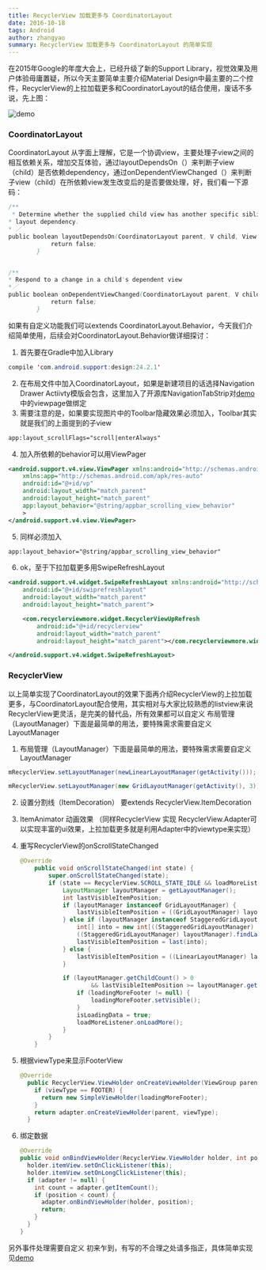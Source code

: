 ```yaml
---
title: RecyclerView 加载更多与 CoordinatorLayout
date: 2016-10-18
tags: Android
author: zhangyao
summary: RecyclerView 加载更多与 CoordinatorLayout 的简单实现
---
```


在2015年Google的年度大会上，已经升级了新的Support Library，视觉效果及用户体验毋庸置疑，所以今天主要简单主要介绍Material Design中最主要的二个控件，RecyclerView的上拉加载更多和CoordinatorLayout的结合使用，废话不多说，先上图：

![demo](https://cloud.githubusercontent.com/assets/4373787/19464661/b00424f6-9530-11e6-99f9-99c32b35ed9f.gif)

### CoordinatorLayout

CoordinatorLayout 从字面上理解，它是一个协调view，主要处理子view之间的相互依赖关系，增加交互体验，通过layoutDependsOn（）来判断子view（child）是否依赖dependency，通过onDependentViewChanged（）来判断子view（child）在所依赖view发生改变后的是否要做处理，好，我们看一下源码：

```java
/**
 * Determine whether the supplied child view has another specific sibling view as a
* layout dependency.
* ／
public boolean layoutDependsOn(CoordinatorLayout parent, V child, View dependency) {
            return false;
        }


/**
* Respond to a change in a child's dependent view
*／
public boolean onDependentViewChanged(CoordinatorLayout parent, V child, View dependency) {
            return false;
        }
```

如果有自定义功能我们可以extends CoordinatorLayout.Behavior，今天我们介绍简单使用，后续会对CoordinatorLayout.Behavior做详细探讨：

1. 首先要在Gradle中加入Library

```java
compile 'com.android.support:design:24.2.1'
```

2. 在布局文件中加入CoordinatorLayout，如果是新建项目的话选择Navigation Drawer Actiivty模版会包含，这里加入了开源库NavigationTabStrip对[demo](https://github.com/zhangyao0328/RecyclerViewMore)中的viewpage做绑定
3. 需要注意的是，如果要实现图片中的Toolbar隐藏效果必须加入，Toolbar其实就是我们的上面提到的子view

```xml
app:layout_scrollFlags="scroll|enterAlways"
```

4. 加入所依赖的behavior可以用ViewPager

```xml
<android.support.v4.view.ViewPager xmlns:android="http://schemas.android.com/apk/res/android"
    xmlns:app="http://schemas.android.com/apk/res-auto"
    android:id="@+id/vp"
    android:layout_width="match_parent"
    android:layout_height="match_parent"
    app:layout_behavior="@string/appbar_scrolling_view_behavior"
    >
</android.support.v4.view.ViewPager>
```

5. 同样必须加入

```xml
app:layout_behavior="@string/appbar_scrolling_view_behavior"
```

6. ok，至于下拉加载更多用SwipeRefreshLayout

```xml
<android.support.v4.widget.SwipeRefreshLayout xmlns:android="http://schemas.android.com/apk/res/android"
    android:id="@+id/swiprefreshlayout"
    android:layout_width="match_parent"
    android:layout_height="match_parent">

    <com.recyclerviewmore.widget.RecyclerViewUpRefresh
        android:id="@+id/recyclerview"
        android:layout_width="match_parent"
        android:layout_height="match_parent"></com.recyclerviewmore.widget.RecyclerViewUpRefresh>

</android.support.v4.widget.SwipeRefreshLayout>
```

### RecyclerView

以上简单实现了CoordinatorLayout的效果下面再介绍RecyclerView的上拉加载更多，与CoordinatorLayout配合使用，其实相对与大家比较熟悉的listview来说RecyclerView更灵活，是完美的替代品，所有效果都可以自定义 布局管理（LayoutManager）下面是最简单的用法，要特殊需求需要自定义LayoutManager

1. 布局管理（LayoutManager）下面是最简单的用法，要特殊需求需要自定义LayoutManager

```java
mRecyclerView.setLayoutManager(newLinearLayoutManager(getActivity()));

mRecyclerView.setLayoutManager(new GridLayoutManager(getActivity(), 3));
```

2. 设置分割线（ItemDecoration） 要extends RecyclerView.ItemDecoration
3. ItemAnimator 动画效果
 （同样RecyclerView 实现 RecyclerView.Adapter可以实现丰富的ui效果，上拉加载更多就是利用Adapter中的viewtype来实现）

4. 重写RecyclerView的onScrollStateChanged

    ```java
    @Override
        public void onScrollStateChanged(int state) {
            super.onScrollStateChanged(state);
            if (state == RecyclerView.SCROLL_STATE_IDLE && loadMoreListener != null && !isLoadingData && canloadMore) {
                LayoutManager layoutManager = getLayoutManager();
                int lastVisibleItemPosition;
                if (layoutManager instanceof GridLayoutManager) {
                    lastVisibleItemPosition = ((GridLayoutManager) layoutManager).findLastVisibleItemPosition();
                } else if (layoutManager instanceof StaggeredGridLayoutManager) {
                    int[] into = new int[((StaggeredGridLayoutManager) layoutManager).getSpanCount()];
                    ((StaggeredGridLayoutManager) layoutManager).findLastVisibleItemPositions(into);
                    lastVisibleItemPosition = last(into);
                } else {
                    lastVisibleItemPosition = ((LinearLayoutManager) layoutManager).findLastVisibleItemPosition();
                }

                if (layoutManager.getChildCount() > 0
                        && lastVisibleItemPosition >= layoutManager.getItemCount() - 1) {
                    if (loadingMoreFooter != null) {
                        loadingMoreFooter.setVisible();
                    }
                    isLoadingData = true;
                    loadMoreListener.onLoadMore();
                }
            }
        }
    ```

5. 根据viewType来显示FooterView

    ```java
    @Override
      public RecyclerView.ViewHolder onCreateViewHolder(ViewGroup parent, int viewType) {
        if (viewType == FOOTER) {
          return new SimpleViewHolder(loadingMoreFooter);
        }
        return adapter.onCreateViewHolder(parent, viewType);
      }
    ```

6. 绑定数据

    ```java
    @Override
    public void onBindViewHolder(RecyclerView.ViewHolder holder, int position) {
      holder.itemView.setOnClickListener(this);
      holder.itemView.setOnLongClickListener(this);
      if (adapter != null) {
        int count = adapter.getItemCount();
        if (position < count) {
          adapter.onBindViewHolder(holder, position);
          return;
        }
      }
    }
    ```

另外事件处理需要自定义 初来乍到，有写的不合理之处请多指正，具体简单实现见[demo](https://github.com/zhangyao0328/RecyclerViewMore)

